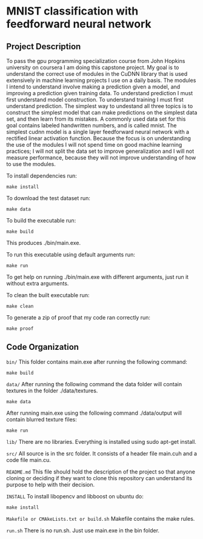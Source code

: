 # MNIST classification with feedforward neural network

## Project Description
To pass the gpu programming specialization course from John Hopkins university on coursera I am doing this capstone 
project. My goal is to understand the correct use of modules in the CuDNN library that is used extensively in
machine learning projects I use on a daily basis.
The modules I intend to understand involve making a prediction given a model, and improving a prediction given training
data. To understand prediction I must first understand model construction. To understand training I must first 
understand prediction.
The simplest way to undestand all three topics is to construct the simplest model that can make predictions on the 
simplest data set, and then learn from its mistakes. A commonly used data set for this goal contains labeled handwritten
numbers, and is called mnist. The simplest cudnn model is a single layer feedforward neural network with a rectified
linear activation function.
Because the focus is on understanding the use of the modules I will not spend time on good machine learning practices;
I will not split the data set to improve generalization and I will not measure performance, because they will not 
improve understanding of how to use the modules.

To install dependencies run:
```shell
make install
```
To download the test dataset run:

```shell
make data
```

To build the executable run:
```shell
make build
```
This produces ./bin/main.exe.

To run this executable using default arguments run:
```shell 
make run
```

To get help on running ./bin/main.exe with different arguments, just run it without extra arguments.

To clean the built executable run:
```shell 
make clean
```

To generate a zip of proof that my code ran correctly run:
```shell 
make proof
```

## Code Organization

```bin/```
This folder contains main.exe after running the following command:
```shell
make build
```

```data/```
After running the following command the data folder will contain textures in the folder ./data/textures.
```shell
make data
```
After running main.exe using the following command ./data/output will contain blurred texture files:
```shell
make run
```

```lib/```
There are no libraries. Everything is installed using sudo apt-get install.

```src/```
All source is in the src folder. It consists of a header file main.cuh and a code file main.cu.

```README.md```
This file should hold the description of the project so that anyone cloning or deciding if they want to clone this repository can understand its purpose to help with their decision.

```INSTALL```
To install libopencv and libboost on ubuntu do:
```shell
make install
```

```Makefile or CMAkeLists.txt or build.sh```
Makefile contains the make rules.

```run.sh```
There is no run.sh. Just use main.exe in the bin folder.